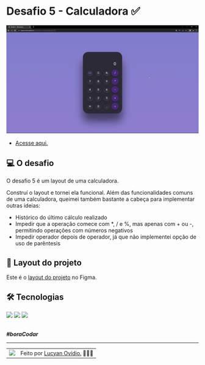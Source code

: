 # Desafio 5 - Calculadora ✅

<img src="./.github/preview-desafio-05.gif" alt="Gif do projeto." />

* <a href="https://lucyanovidio.github.io/boraCodar-rocketseat/desafio-05/">Acesse aqui.</a>

## 💻 O desafio

O desafio 5 é um layout de uma calculadora. 

Construí o layout e tornei ela funcional. Além das funcionalidades comuns de uma calculadora, queimei também bastante a cabeça para implementar outras ideias:
* Histórico do último cálculo realizado
* Impedir que a operação comece com *, / e %, mas apenas com + ou -, permitindo operações com números negativos
* Impedir operador depois de operador, já que não implementei opção de uso de parêntesis

## 🎨 Layout do projeto

Este é o <a href="https://www.figma.com/community/file/1202607074523509182">layout do projeto</a> no Figma.

## 🛠 Tecnologias

<div>
    <img src="https://img.shields.io/badge/HTML5-E34F26?style=for-the-badge&logo=html5&logoColor=white" />
    <img src="https://img.shields.io/badge/CSS3-1572B6?style=for-the-badge&logo=css3&logoColor=white" />
    <img src="https://img.shields.io/badge/JavaScript-F7DF1E?style=for-the-badge&logo=javascript&logoColor=black" />
</div>
<br>

***#boraCodar***
<br>

---

<table>
  <tr>
    <td>
      <img src="https://github.com/lucyanovidio.png" width="100px" />
    </td>
    <td>
      Feito por <a href="https://github.com/lucyanovidio">Lucyan Ovídio.</a> 🙋🏿‍♂️
    </td>
  </tr>
</table>

